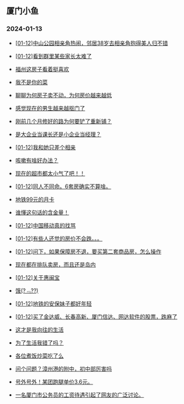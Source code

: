 ## 厦门小鱼 
### 2024-01-13

+ [[01-12]中山公园相亲角热闹，邻居38岁去相亲角抱得美人归不错](http://bbs.xmfish.com/read-htm-tid-18134188.html)

+ [[01-12]看到群里某些家长太难了](http://bbs.xmfish.com/read-htm-tid-18134121.html)

+ [福州这房子看着挺喜欢](http://bbs.xmfish.com/read-htm-tid-18134303.html)

+ [我不是你的菜](http://bbs.xmfish.com/read-htm-tid-18134273.html)

+ [聊聊为何房子卖不动，为何房价越来越低](http://bbs.xmfish.com/read-htm-tid-18134245.html)

+ [感觉现在的男生越来越抠门了](http://bbs.xmfish.com/read-htm-tid-18134296.html)

+ [刚前几个月修好的路为何要铲了重新铺？](http://bbs.xmfish.com/read-htm-tid-18134249.html)

+ [是大企业当课长还是小企业当经理？](http://bbs.xmfish.com/read-htm-tid-18134362.html)

+ [[01-12]我和她只差个相亲](http://bbs.xmfish.com/read-htm-tid-18134399.html)

+ [咳嗽有啥好办法？](http://bbs.xmfish.com/read-htm-tid-18134146.html)

+ [现在的超市都太小气了吧！！](http://bbs.xmfish.com/read-htm-tid-18134307.html)

+ [[01-12]同人不同命。6套房确实不算啥。](http://bbs.xmfish.com/read-htm-tid-18134352.html)

+ [地铁99元的月卡](http://bbs.xmfish.com/read-htm-tid-18134261.html)

+ [谁懂这句话的含金量！](http://bbs.xmfish.com/read-htm-tid-18134400.html)

+ [[01-12]中国移动真的找骂](http://bbs.xmfish.com/read-htm-tid-18134268.html)

+ [[01-12]有些人还觉的房价不会跌。。。](http://bbs.xmfish.com/read-htm-tid-18134457.html)

+ [[01-12]问下，如果保障房不退，要买第二套商品房，怎么操作](http://bbs.xmfish.com/read-htm-tid-18134423.html)

+ [现在都在排队卖房，而且还是岛内](http://bbs.xmfish.com/read-htm-tid-18134492.html)

+ [[01-12]关于惠闽宝](http://bbs.xmfish.com/read-htm-tid-18134384.html)

+ [饿(?﹃??)](http://bbs.xmfish.com/read-htm-tid-18134382.html)

+ [[01-12]地铁的安保妹子都好年轻](http://bbs.xmfish.com/read-htm-tid-18134484.html)

+ [[01-12]买了金达威、长春高新、厦门信达、网达软件的股票，跌麻了](http://bbs.xmfish.com/read-htm-tid-18134376.html)

+ [这才是我向往的生活](http://bbs.xmfish.com/read-htm-tid-18134483.html)

+ [为了生活我错了吗？](http://bbs.xmfish.com/read-htm-tid-18134449.html)

+ [各位煮饭炒菜吃了么](http://bbs.xmfish.com/read-htm-tid-18134433.html)

+ [问个问题？漳州港的附中，初中部厉害吗](http://bbs.xmfish.com/read-htm-tid-18134532.html)

+ [号外号外！某团跑腿单价3.6元。](http://bbs.xmfish.com/read-htm-tid-18134442.html)

+ [一名厦门市公务员的工资待遇引起了网友的广泛讨论。](http://bbs.xmfish.com/read-htm-tid-18134443.html)

